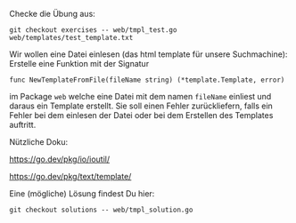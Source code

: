Checke die Übung aus:

    git checkout exercises -- web/tmpl_test.go web/templates/test_template.txt

Wir wollen eine Datei einlesen (das html template für unsere Suchmachine):
Erstelle eine Funktion mit der Signatur

    func NewTemplateFromFile(fileName string) (*template.Template, error)

im Package `web` welche eine Datei mit dem namen `fileName` einliest und daraus ein Template erstellt.
Sie soll einen Fehler zurückliefern, falls ein Fehler bei dem einlesen der Datei
oder bei dem Erstellen des Templates auftritt.

Nützliche Doku:

https://go.dev/pkg/io/ioutil/

https://go.dev/pkg/text/template/

Eine (mögliche) Lösung findest Du hier:

    git checkout solutions -- web/tmpl_solution.go
